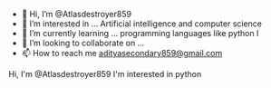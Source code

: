 - 👋 Hi, I’m @Atlasdestroyer859
- 👀 I’m interested in ... Artificial intelligence and computer science 
- 🌱 I’m currently learning ... programming languages like python l
- 💞️ I’m looking to collaborate on ...
- 📫 How to reach me adityasecondary859@gmail.com

<!---
Atlasdestroyer859/Atlasdestroyer859 is a ✨ special ✨ repository because its `README.md` (this file) appears on your GitHub profile.
You can click the Preview link to take a look at your changes.
--->
Hi, I'm @Atlasdestroyer859
I'm interested in python
